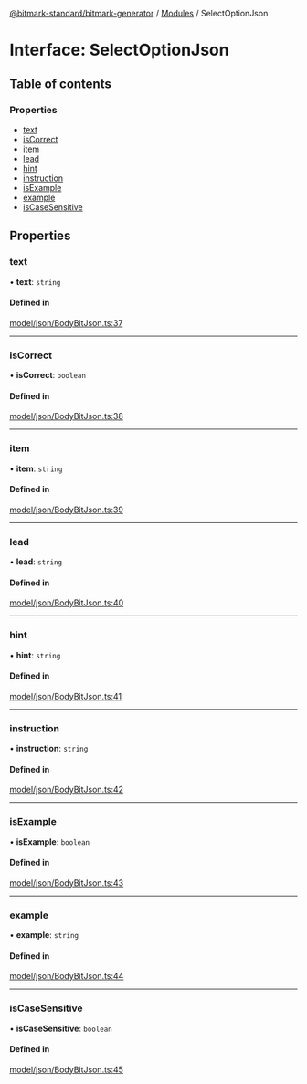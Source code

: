 [@bitmark-standard/bitmark-generator](../API.md) / [Modules](../modules.md) / SelectOptionJson

# Interface: SelectOptionJson

## Table of contents

### Properties

- [text](SelectOptionJson.md#text)
- [isCorrect](SelectOptionJson.md#isCorrect)
- [item](SelectOptionJson.md#item)
- [lead](SelectOptionJson.md#lead)
- [hint](SelectOptionJson.md#hint)
- [instruction](SelectOptionJson.md#instruction)
- [isExample](SelectOptionJson.md#isExample)
- [example](SelectOptionJson.md#example)
- [isCaseSensitive](SelectOptionJson.md#isCaseSensitive)

## Properties

### text

• **text**: `string`

#### Defined in

[model/json/BodyBitJson.ts:37](https://github.com/getMoreBrain/bitmark-generator/blob/a7a40de/src/model/json/BodyBitJson.ts#L37)

___

### isCorrect

• **isCorrect**: `boolean`

#### Defined in

[model/json/BodyBitJson.ts:38](https://github.com/getMoreBrain/bitmark-generator/blob/a7a40de/src/model/json/BodyBitJson.ts#L38)

___

### item

• **item**: `string`

#### Defined in

[model/json/BodyBitJson.ts:39](https://github.com/getMoreBrain/bitmark-generator/blob/a7a40de/src/model/json/BodyBitJson.ts#L39)

___

### lead

• **lead**: `string`

#### Defined in

[model/json/BodyBitJson.ts:40](https://github.com/getMoreBrain/bitmark-generator/blob/a7a40de/src/model/json/BodyBitJson.ts#L40)

___

### hint

• **hint**: `string`

#### Defined in

[model/json/BodyBitJson.ts:41](https://github.com/getMoreBrain/bitmark-generator/blob/a7a40de/src/model/json/BodyBitJson.ts#L41)

___

### instruction

• **instruction**: `string`

#### Defined in

[model/json/BodyBitJson.ts:42](https://github.com/getMoreBrain/bitmark-generator/blob/a7a40de/src/model/json/BodyBitJson.ts#L42)

___

### isExample

• **isExample**: `boolean`

#### Defined in

[model/json/BodyBitJson.ts:43](https://github.com/getMoreBrain/bitmark-generator/blob/a7a40de/src/model/json/BodyBitJson.ts#L43)

___

### example

• **example**: `string`

#### Defined in

[model/json/BodyBitJson.ts:44](https://github.com/getMoreBrain/bitmark-generator/blob/a7a40de/src/model/json/BodyBitJson.ts#L44)

___

### isCaseSensitive

• **isCaseSensitive**: `boolean`

#### Defined in

[model/json/BodyBitJson.ts:45](https://github.com/getMoreBrain/bitmark-generator/blob/a7a40de/src/model/json/BodyBitJson.ts#L45)
